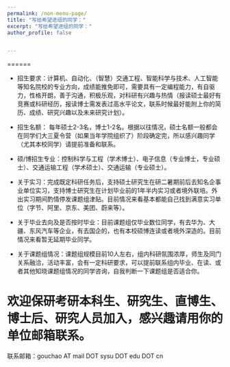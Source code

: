 ```yaml
---
permalink: /non-menu-page/
title: "写给希望进组的同学："
excerpt: "写给希望进组的同学："
author_profile: false


---
```



======

* 招生要求：计算机、自动化、（智慧）交通工程、智能科学与技术、人工智能等知名院校的专业方向，成绩能推免即可，需要具有一定编程能力，有自驱力，性格开朗，善于沟通，积极乐观，对科研有兴趣与热情（报读硕士最好有竞赛或科研经历，报读博士需发表过高水平论文，联系时候最好能附上你的简历、成绩、研究兴趣以及未来研究计划）。

* 招生名额： 每年硕士2-3名，博士1-2名。根据以往情况，硕士名额一般都会在同学们大三夏令营（如果当年学院组织了）阶段确定完，所以感兴趣同学（尤其本校同学）请提前准备和联系。

* 硕/博招生专业：控制科学与工程（学术博士）、电子信息（专业博士，专业硕士）、交通运输工程（学术硕士）、交通运输（专业硕士）。

* 关于实习：完成既定科研任务后，支持硕士研究生在研二暑期前后去知名企事业单位实习，支持博士研究生在计划毕业前的1年半内实习或者境外联培。外出实习期间酌情停发课题组津贴。目前情况来看基本都能自己找到满意实习单位（字节、阿里、京东、美团、蔚来等）。

* 关于毕业去向及是否按时毕业：目前课题组仅毕业数位同学，有去华为、大疆、东风汽车等企业，有去国企的，也有本校硕博连读或者境外深造的。目前情况来看暂无延期毕业同学。

* 关于课题组情况：课题组规模目前10人左右，组内科研氛围浓厚，师生及同门关系融洽，活动丰富，会有一定科研要求，可以提前联系组内毕业、在读、或者其他知晓课题组情况的同学咨询，自我判断一下课题组是否适合你。


欢迎保研考研本科生、研究生、直博生、博士后、研究人员加入，感兴趣请用你的单位邮箱联系。
======

 
联系邮箱：gouchao AT mail DOT sysu DOT edu DOT cn
